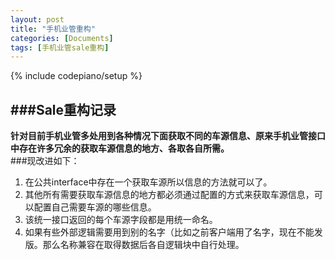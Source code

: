 ```yaml
---
layout: post
title: "手机业管重构"
categories: [Documents]
tags: [手机业管sale重构]
---
```


{% include codepiano/setup %}

###Sale重构记录  
---------------
**针对目前手机业管多处用到各种情况下面获取不同的车源信息、原来手机业管接口中存在许多冗余的获取车源信息的地方、各取各自所需。**  
###现改进如下：  

1. 在公共interface中存在一个获取车源所以信息的方法就可以了。  
2. 其他所有需要获取车源信息的地方都必须通过配置的方式来获取车源信息，可以配置自己需要车源的哪些信息。  
3. 该统一接口返回的每个车源字段都是用统一命名。  
4. 如果有些外部逻辑需要用到别的名字（比如之前客户端用了名字，现在不能发版。那么名称兼容在取得数据后各自逻辑块中自行处理。  
